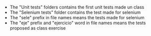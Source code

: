 - The "Unit tests" folders contains the first unit tests made un class
- The "Selenium tests" folder contains the test made for selenium
- The "sele" prefix in file names means the tests made for selenium
- The "eje" prefix and "ejercicio" word in file names means the tests proposed as class exercise
